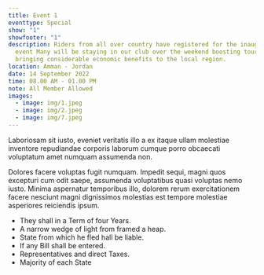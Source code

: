 ```yaml
---
title: Event 1
eventtype: Special
show: "1"
showfooter: "1"
description: Riders from all over country have registered for the inaugural
  event Many will be staying in our club over the weekend boosting tourism and
  bringing considerable economic benefits to the local region.
location: Amman - Jordan
date: 14 September 2022
time: 08.00 AM - 01.00 PM
note: All Member Allowed
images:
  - image: img/1.jpeg
  - image: img/2.jpeg
  - image: img/7.jpeg
---
```

<!--StartFragment-->

Laboriosam sit iusto, eveniet veritatis illo a ex itaque ullam molestiae inventore repudiandae corporis laborum cumque porro obcaecati voluptatum amet numquam assumenda non.

Dolores facere voluptas fugit numquam. Impedit sequi, magni quos excepturi cum odit saepe, assumenda voluptatibus quasi voluptas nemo iusto. Minima aspernatur temporibus illo, dolorem rerum exercitationem facere nesciunt magni dignissimos molestias est tempore molestiae asperiores reiciendis ipsum.

* They shall in a Term of four Years.
* A narrow wedge of light from framed a heap.
* State from which he fled hall be liable.
* If any Bill shall be entered.
* Representatives and direct Taxes.
* Majority of each State

<!--EndFragment-->